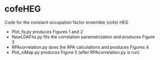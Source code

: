 # cofeHEG
 Code for the constant occupation factor ensemble (cofe) HEG

* Plot_fq.py produces Figures 1 and 2
* NewLDAFits.py fits the correlation parametrization and produces Figure 3
* RPAcorrelation.py does the RPA calculations and produces Figures 4
* Plot_xiMap.py produces Figure 5 (after RPAcorrelation.py is run)
